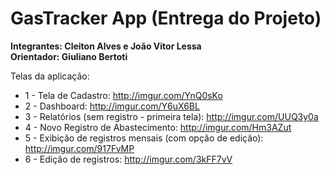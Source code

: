 # GasTracker App (Entrega do Projeto)

**Integrantes: Cleiton Alves e João Vitor Lessa**<br>
**Orientador: Giuliano Bertoti**

Telas da aplicação: 

* 1 - Tela de Cadastro: http://imgur.com/YnQ0sKo
* 2 - Dashboard: http://imgur.com/Y6uX6BL
* 3 - Relatórios (sem registro - primeira tela): http://imgur.com/UUQ3y0a
* 4 - Novo Registro de Abastecimento: http://imgur.com/Hm3AZut
* 5 - Exibição de registros mensais (com opção de edição): http://imgur.com/917FvMP
* 6 - Edição de registros: http://imgur.com/3kFF7vV
